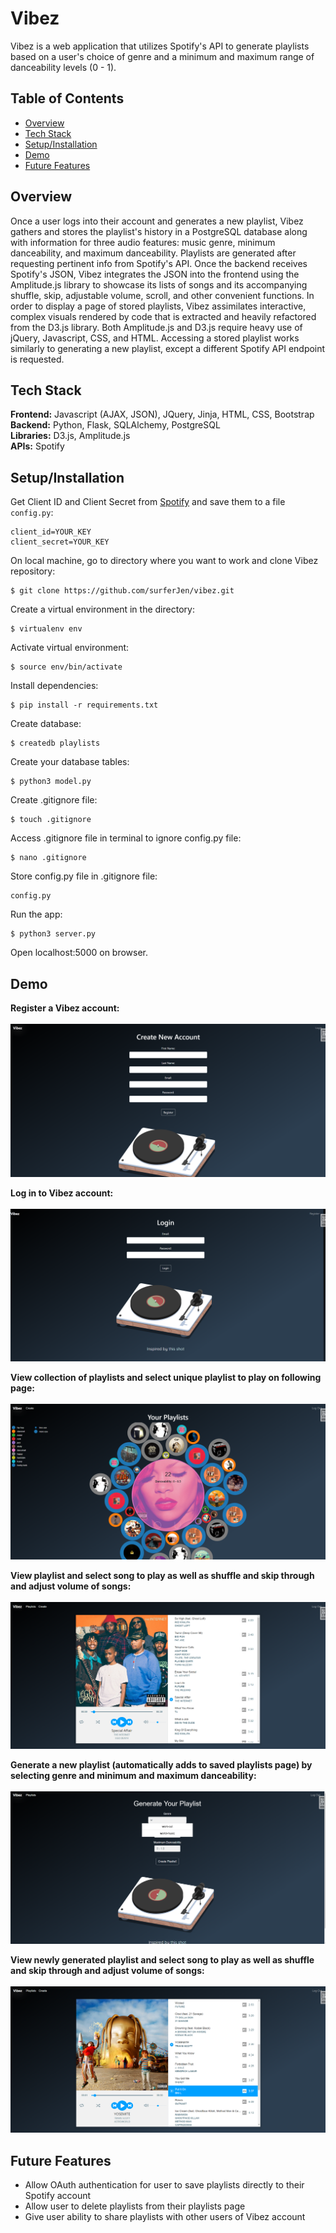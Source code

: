 # Vibez

Vibez is a web application that utilizes Spotify's API to generate playlists based on a user's choice of genre and a minimum and maximum range of danceability levels (0 - 1).

## Table of Contents
* [Overview](#overview)<br/>
* [Tech Stack](#techstack)<br/>
* [Setup/Installation](#installation)<br/>
* [Demo](#demo)<br/>
* [Future Features](#features)

<a name="overview"/></a>
## Overview
Once a user logs into their account and generates a new playlist, Vibez gathers and stores the playlist's history in a PostgreSQL database along with information for three audio features: music genre, minimum danceability, and maximum danceability. Playlists are generated after requesting pertinent info from Spotify's API. Once the backend receives Spotify's JSON, Vibez integrates the JSON into the frontend using the Amplitude.js library to showcase its lists of songs and its accompanying shuffle, skip, adjustable volume, scroll, and other convenient functions. In order to display a page of stored playlists, Vibez assimilates interactive, complex visuals rendered by code that is extracted and heavily refactored from the D3.js library. Both Amplitude.js and D3.js require heavy use of jQuery, Javascript, CSS, and HTML. Accessing a stored playlist works similarly to generating a new playlist, except a different Spotify API endpoint is requested.

<a name="techstack"/></a>
## Tech Stack
**Frontend:** Javascript (AJAX, JSON), JQuery, Jinja, HTML, CSS, Bootstrap</br>
**Backend:** Python, Flask, SQLAlchemy, PostgreSQL<br/>
**Libraries:** D3.js, Amplitude.js<br/>
**APIs:** Spotify<br/>

<a name="installation"/></a>
## Setup/Installation
Get Client ID and Client Secret from [Spotify](https://developer.spotify.com/) and save them to a file `config.py`:
```
client_id=YOUR_KEY
client_secret=YOUR_KEY
```
On local machine, go to directory where you want to work and clone Vibez repository:
```
$ git clone https://github.com/surferJen/vibez.git
```
Create a virtual environment in the directory:
```
$ virtualenv env
```
Activate virtual environment:
```
$ source env/bin/activate
```
Install dependencies:
```
$ pip install -r requirements.txt
```
Create database:
```
$ createdb playlists
```
Create your database tables:
```
$ python3 model.py
```
Create .gitignore file:
```
$ touch .gitignore
```
Access .gitignore file in terminal to ignore config.py file:
```
$ nano .gitignore
```
Store config.py file in .gitignore file:
```
config.py
```
Run the app:
```
$ python3 server.py
```
Open localhost:5000 on browser.

<a name="demo"/></a>
## Demo
**Register a Vibez account:**
<br/><br/>
![Registration](/static/img/README/register.png)
<br/>

**Log in to Vibez account:**
<br/><br/>
![Login](/static/img/README/login.png)
<br/>

**View collection of playlists and select unique playlist to play on following page:**
<br/><br/>
![View Playlists and Select](/static/img/README/select_playlists.png)
<br/>

**View playlist and select song to play as well as shuffle and skip through and adjust volume of songs:**
<br/><br/>
![View and Play Songs](/static/img/README/old_songs.png)
<br/>

**Generate a new playlist (automatically adds to saved playlists page) by selecting genre and minimum and maximum danceability:**
<br/><br/>
![Generate New Playlist](/static/img/README/generate_playlist.png)
<br/>

**View newly generated playlist and select song to play as well as shuffle and skip through and adjust volume of songs:**
<br/><br/>
![View and Play Songs](/static/img/README/new_songs.png)
<br/>

<a name="features"/></a>
## Future Features
* Allow OAuth authentication for user to save playlists directly to their Spotify account
* Allow user to delete playlists from their playlists page
* Give user ability to share playlists with other users of Vibez account 